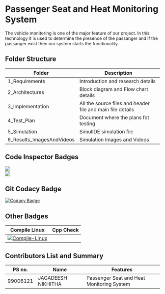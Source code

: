 # Passenger Seat and Heat Monitoring System

The vehicle monitoring is one of the major feature of our project.
In this technology it is used to determine the presence of the passanger
and if the passanger exist then our system starts the functionality.

## Folder Structure
|Folder             | Description |
|-------------------| -----------------------------------------|
| 1_Requirements  |Introduction and research details|
| 2_Architectures         | Block diagram and Flow chart details|
| 3_Implementation | All the source files and header file and main file details|
| 4_Test_Plan     | Document where the plans fot testing|
| 5_Simulation     | SimulIDE simulation file|
| 6_Results_ImagesAndVideos      | Simulation Images and Videos|

## Code Inspector Badges

![](https://www.code-inspector.com/project/28718/score/svg)<br />![](https://www.code-inspector.com/project/28718/status/svg)

## Git Codacy Badge

[![Codacy Badge](https://app.codacy.com/project/badge/Grade/a4737762c5b146f3b3c0cabe8c71334d)](https://www.codacy.com/gh/sanjaynetagal/Stepin_Passanger_Seat_and_Heat_Monitoring_System/dashboard?utm_source=github.com&amp;utm_medium=referral&amp;utm_content=sanjaynetagal/Stepin_Passanger_Seat_and_Heat_Monitoring_System&amp;utm_campaign=Badge_Grade)

## Other Badges

| Compile Linux | Cpp Check |
| ----------- | ----------- |
[![Compile-Linux](https://github.com/JAGADEESHNIKHITHA/stepin_embedded_seatheating/actions/workflows/compile.yml/badge.svg)](https://github.com/JAGADEESHNIKHITHA/stepin_embedded_seatheating/actions/workflows/compile.yml)|

## Contributors List and Summary
|PS no. |  Name   |    Features    |
|-------|---------|----------------|
|99006121|JAGADEESH NIKHITHA|Passenger Seat and Heat Monitoring System | 
